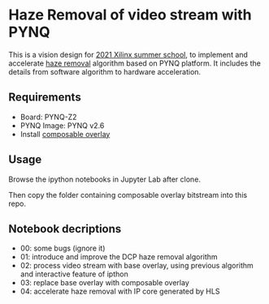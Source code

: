 # Haze Removal of video stream with PYNQ

This is a vision design for [2021 Xilinx summer school](https://github.com/xupsh/2021_summercamp_project), to implement and accelerate [haze removal](http://mmlab.ie.cuhk.edu.hk/archive/2009/dehaze_cvpr2009.pdf) algorithm based on PYNQ platform. It includes the details from software algorithm to hardware acceleration.

## Requirements

* Board: PYNQ-Z2
* PYNQ Image: PYNQ v2.6
* Install [composable overlay](https://github.com/Xilinx/PYNQ_Composable_Pipeline)

## Usage

Browse the ipython notebooks in Jupyter Lab after clone. 

Then copy the folder containing composable overlay bitstream into this repo.

## Notebook decriptions

* 00: some bugs (ignore it)
* 01: introduce and improve the DCP haze removal algorithm
* 02: process video stream with base overlay, using previous algorithm and interactive feature of ipthon 
* 03: replace base overlay with composable overlay
* 04: accelerate haze removal with IP core generated by HLS

